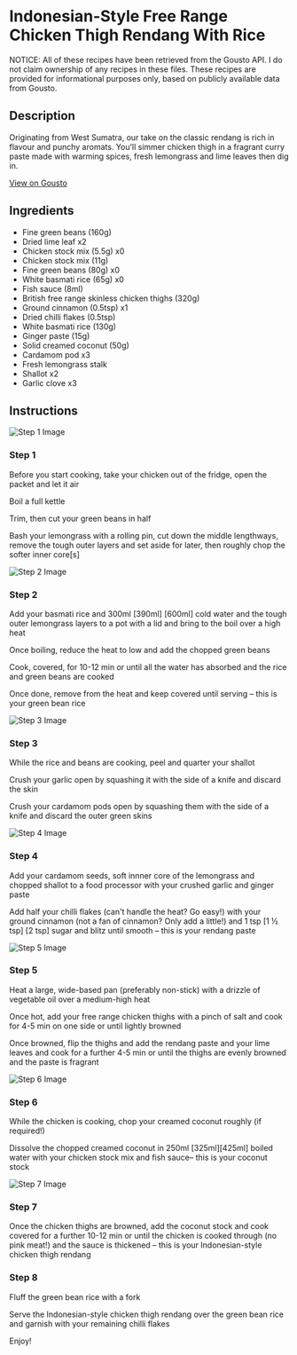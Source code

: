 # Indonesian-Style Free Range Chicken Thigh Rendang With Rice

NOTICE: All of these recipes have been retrieved from the Gousto API. I do not claim ownership of any recipes in these files. These recipes are provided for informational purposes only, based on publicly available data from Gousto.

## Description

Originating from West Sumatra, our take on the classic rendang is rich in flavour and punchy aromats. You’ll simmer chicken thigh in a fragrant curry paste made with warming spices, fresh lemongrass and lime leaves then dig in.

[View on Gousto](https://www.gousto.co.uk/recipes/cookbook/indonesian-style-free-range-chicken-thigh-rendang-with-rice)

## Ingredients

- Fine green beans (160g)
- Dried lime leaf x2
- Chicken stock mix (5.5g) x0
- Chicken stock mix (11g)
- Fine green beans (80g) x0
- White basmati rice (65g) x0
- Fish sauce (8ml)
- British free range skinless chicken thighs (320g)
- Ground cinnamon (0.5tsp) x1
- Dried chilli flakes (0.5tsp)
- White basmati rice (130g)
- Ginger paste (15g)
- Solid creamed coconut (50g)
- Cardamom pod x3
- Fresh lemongrass stalk
- Shallot x2
- Garlic clove x3

## Instructions

![Step 1 Image](https://production-media.gousto.co.uk/cms/recipe-step-image/Step-1-copy-1726831507773-x200.jpg)

### Step 1

Before you start cooking, take your chicken out of the fridge, open the packet and let it air

Boil a full kettle

Trim, then cut your green beans in half

Bash your lemongrass with a rolling pin, cut down the middle lengthways, remove the tough outer layers and set aside for later, then roughly chop the softer inner core[s]

![Step 2 Image](https://production-media.gousto.co.uk/cms/recipe-step-image/Step-2-copy-1726831510688-x200.jpg)

### Step 2

Add your basmati rice and 300ml <span class="text-purple">[390ml]</span> <span class="text-danger">[600ml]</span> cold water and the tough outer lemongrass layers to a pot with a lid and bring to the boil over a high heat

Once boiling, reduce the heat to low and add the chopped green beans

Cook, covered, for 10-12 min or until all the water has absorbed and the rice and green beans are cooked

Once done, remove from the heat and keep covered until serving – this is your green bean rice

![Step 3 Image](https://production-media.gousto.co.uk/cms/recipe-step-image/Step-3-copy-1726831518103-x200.jpg)

### Step 3

While the rice and beans are cooking, peel and quarter your shallot

Crush your garlic open by squashing it with the side of a knife and discard the skin

Crush your cardamom pods open by squashing them with the side of a knife and discard the outer green skins

![Step 4 Image](https://production-media.gousto.co.uk/cms/recipe-step-image/Step-4-copy-1726831523427-x200.jpg)

### Step 4

Add your cardamom seeds, soft innner core of the lemongrass and chopped shallot to a food processor with your crushed garlic and ginger paste

Add half your chilli flakes (can't handle the heat? Go easy!) with your ground cinnamon (not a fan of cinnamon? Only add a little!) and 1 tsp <span class="text-purple">[1 ½ tsp]</span> <span class="text-danger">[2 tsp] </span>sugar and blitz until smooth – this is your rendang paste

![Step 5 Image](https://production-media.gousto.co.uk/cms/recipe-step-image/Step-5-copy-1726831527186-x200.jpg)

### Step 5

Heat a large, wide-based pan (preferably non-stick) with a drizzle of vegetable oil over a medium-high heat

Once hot, add your free range chicken thighs with a pinch of salt and cook for 4-5 min on one side or until lightly browned

Once browned, flip the thighs and add the rendang paste and your lime leaves and cook for a further 4-5 min or until the thighs are evenly browned and the paste is fragrant

![Step 6 Image](https://production-media.gousto.co.uk/cms/recipe-step-image/Step-6-copy-1726831530752-x200.jpg)

### Step 6

While the chicken is cooking, chop your creamed coconut roughly (if required!)

Dissolve the chopped creamed coconut in 250ml <span class="text-purple">[325ml]</span><span class="text-danger">[425ml]</span> boiled water with your chicken stock mix and fish sauce– this is your coconut stock

![Step 7 Image](https://production-media.gousto.co.uk/cms/recipe-step-image/Step-7-copy-1726831534983-x200.jpg)

### Step 7

Once the chicken thighs are browned, add the coconut stock and cook covered for a further 10-12 min or until the chicken is cooked through (no pink meat!) and the sauce is thickened – this is your Indonesian-style chicken thigh rendang

### Step 8

Fluff the green bean rice with a fork

Serve the Indonesian-style chicken thigh rendang over the green bean rice and garnish with your remaining chilli flakes

Enjoy!

